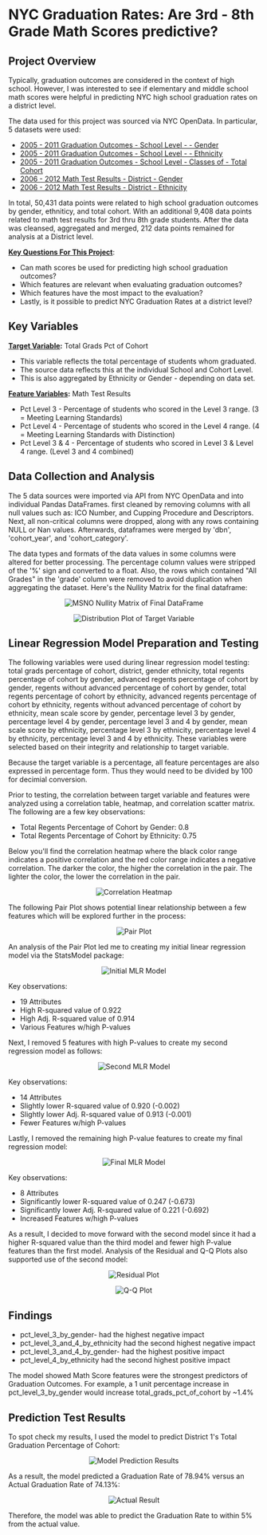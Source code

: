 # NYC Graduation Rates: Are 3rd - 8th Grade Math Scores predictive?

## Project Overview

Typically, graduation outcomes are considered in the context of high school. However, I was interested to see if elementary and middle school math scores were helpful in predicting NYC high school graduation rates on a district level.

The data used for this project was sourced via NYC OpenData. In particular, 5 datasets  were used:
* <a href=https://data.cityofnewyork.us/Education/2005-2011-Graduation-Outcomes-School-Level-Gender/khqi-x3p3>2005 - 2011 Graduation Outcomes - School Level - - Gender</a>
* <a href=https://data.cityofnewyork.us/Education/2005-2011-Graduation-Outcomes-School-Level-Ethnici/6jad-5sav>2005 - 2011 Graduation Outcomes - School Level - - Ethnicity</a>
* <a href=https://data.cityofnewyork.us/Education/2005-2011-Graduation-Outcomes-School-Level-Classes/cma4-zi8m>2005 - 2011 Graduation Outcomes - School Level - Classes of - Total Cohort</a>
* <a href=https://data.cityofnewyork.us/Education/2006-2012-Math-Test-Results-District-Gender/qphc-zrtc>2006 - 2012 Math Test Results - District - Gender</a>
* <a href=https://data.cityofnewyork.us/Education/2006-2012-Math-Test-Results-District-Ethnicity/usap-qc7e>2006 - 2012 Math Test Results - District - Ethnicity</a>

In total, 50,431 data points were related to high school graduation outcomes by gender, ethniticy, and total cohort. With an additional 9,408 data points related to math test results for 3rd thru 8th grade students.  After the data was cleansed, aggregated and merged, 212 data points remained for analysis at a District level. 

<b><u> Key Questions For This Project</u></b>:
* Can math scores be used for predicting high school graduation outcomes?
* Which features are relevant when evaluating graduation outcomes?
* Which features have the most impact to the evaluation?
* Lastly, is it possible to predict NYC Graduation Rates at a district level?


## Key Variables

<b><u>Target Variable</u>:</b> Total Grads Pct of Cohort
* This variable reflects the total percentage of students whom graduated.
* The source data reflects this at the individual School and Cohort Level.
* This is also aggregated by Ethnicity or Gender - depending on data set.

<b><u>Feature Variables</u>:</b> Math Test Results 
* Pct Level 3 - Percentage of students who scored in the Level 3 range. (3 = Meeting Learning Standards)
* Pct Level 4 - Percentage of students who scored in the Level 4 range. (4 = Meeting Learning Standards with Distinction)
* Pct Level 3 & 4 - Percentage of students who scored in Level 3 & Level 4 range. (Level 3 and 4 combined)

## Data Collection and Analysis

The 5 data sources were imported via API from NYC OpenData and into individual Pandas DataFrames.  first cleaned by removing columns with all null values such as: ICO Number, and Cupping Procedure and Descriptors. Next, all non-critical columns were dropped, along with any rows containing NULL or Nan values. Afterwards, dataframes were merged by 'dbn', 'cohort_year', and 'cohort_category'.

The data types and formats of the data values in some columns were altered for better processing. The percentage column values were stripped of the '%' sign and converted to a float. Also, the rows which contained "All Grades" in the 'grade' column were removed to avoid duplication when aggregating the dataset. Here's the Nullity Matrix for the final dataframe:

<p align="center">
  <img src="https://user-images.githubusercontent.com/43836014/56518173-c3c52180-650c-11e9-8849-5121cc327692.png" title="MSNO Nullity Matrix of Final DataFrame">
</p>

<p align="center">
  <img src="https://user-images.githubusercontent.com/43836014/56527610-e90d5c00-651b-11e9-9394-50f0100831cf.png" title="Distribution Plot of Target Variable">
</p>

## Linear Regression Model Preparation and Testing

The following variables were used during linear regression model testing: total grads percentage of cohort, district, gender ethnicity, total regents percentage of cohort by gender, advanced regents percentage of cohort by gender, regents without advanced percentage of cohort by gender, total regents percentage of cohort by ethnicity, advanced regents percentage of cohort by ethnicity, regents without advanced percentage of cohort by ethnicity, mean scale score by gender, percentage level 3 by gender, percentage level 4 by gender, percentage level 3 and 4 by gender, mean scale score by ethnicity, percentage level 3 by ethnicity, percentage level 4 by ethnicity, percentage level 3 and 4 by ethnicity. These variables were selected based on their integrity and relationship to target variable.

Because the target variable is a percentage, all feature percentages are also expressed in percentage form. Thus they would need to be divided by 100 for decimial conversion.

Prior to testing, the correlation between target variable and features were analyzed using a correlation table, heatmap, and correlation scatter matrix. The following are a few key observations:

* Total Regents Percentage of Cohort by Gender: 0.8
* Total Regents Percentage of Cohort by Ethnicity: 0.75

Below you'll find the correlation heatmap where the black color range indicates a positive correlation and the red color range indicates a negative correlation. The darker the color, the higher the correlation in the pair. The lighter the color, the lower the correlation in the pair.

<p align="center">
  <img src="https://user-images.githubusercontent.com/43836014/56529716-3212df80-651f-11e9-91a7-02d68c577620.png" title="Correlation Heatmap">
</p>

The following Pair Plot shows potential linear relationship between a few features which will be explored further in the process:

<p align="center">
  <img src="https://user-images.githubusercontent.com/43836014/56533005-dba89f80-6524-11e9-828b-45d42f4792c4.png" title="Pair Plot">
</p>

An analysis of the Pair Plot led me to creating my initial linear regression model via the StatsModel package:

<p align="center">
  <img src="https://user-images.githubusercontent.com/43836014/56534241-435fea00-6527-11e9-84cf-455a41ad45ac.png" title="Initial MLR Model">
</p>

Key observations:
* 19 Attributes
* High R-squared value of 0.922
* High Adj. R-squared value of 0.914
* Various Features w/high P-values

Next, I removed 5 features with high P-values to create my second regression model as follows:

<p align="center">
  <img src="https://user-images.githubusercontent.com/43836014/56535105-00067b00-6529-11e9-9e7c-5326f284df6a.png" title="Second MLR Model">
</p>

Key observations:
* 14 Attributes
* Slightly lower R-squared value of 0.920 (-0.002)
* Slightly lower Adj. R-squared value of 0.913 (-0.001)
* Fewer Features w/high P-values

Lastly, I removed the remaining high P-value features to create my final regression model:

<p align="center">
  <img src="https://user-images.githubusercontent.com/43836014/56535541-e7e32b80-6529-11e9-87ed-15ebaf8e3467.png" title="Final MLR Model">
</p>

Key observations:
* 8 Attributes
* Significantly lower R-squared value of 0.247 (-0.673)
* Significantly lower Adj. R-squared value of 0.221 (-0.692)
* Increased Features w/high P-values

As a result, I decided to move forward with the second model since it had a higher R-squared value than the third model and fewer high P-value features than the first model. Analysis of the Residual and Q-Q Plots also supported use of the second model:

<p align="center">
  <img src="https://user-images.githubusercontent.com/43836014/56536320-c125f480-652b-11e9-82b6-b5ef5217ad37.png" title="Residual Plot">
</p>

<p align="center">
  <img src="https://user-images.githubusercontent.com/43836014/56536362-dc90ff80-652b-11e9-952f-e122658ed69c.png" title="Q-Q Plot">
</p>

## Findings
* pct_level_3_by_gender- had the highest negative impact
* pct_level_3_and_4_by_ethnicity had the second highest negative impact
* pct_level_3_and_4_by_gender- had the highest positive impact
* pct_level_4_by_ethnicity had the second highest positive impact 

The model showed Math Score features were the strongest predictors of Graduation Outcomes. For example, a 1 unit percentage increase in pct_level_3_by_gender would increase total_grads_pct_of_cohort by ~1.4%

## Prediction Test Results

To spot check my results, I used the model to predict District 1's Total Graduation Percentage of Cohort: 

<p align="center">
  <img src="https://user-images.githubusercontent.com/43836014/56537342-48746780-652e-11e9-959e-afa4a5086e46.png" title="Model Prediction Results">
</p>

As a result, the model predicted a Graduation Rate of 78.94% versus an Actual Graduation Rate of 74.13%:

<p align="center">
  <img src="https://user-images.githubusercontent.com/43836014/56538045-06e4bc00-6530-11e9-8bb0-54b824822839.png" title="Actual Result">
</p>

Therefore, the model was able to predict the Graduation Rate to within 5% from the actual value. 
